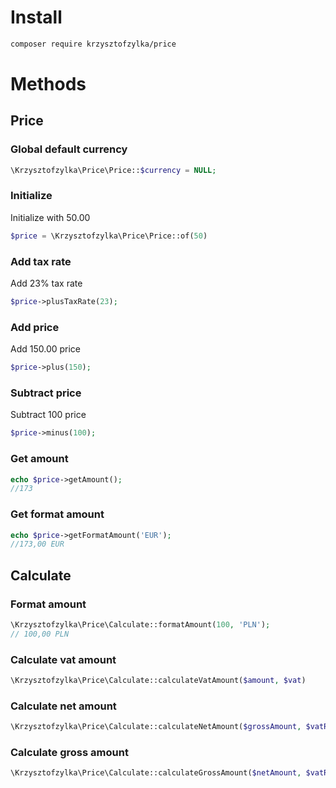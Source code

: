 # Install
```bash
composer require krzysztofzylka/price
```

# Methods
## Price
### Global default currency
```php
\Krzysztofzylka\Price\Price::$currency = NULL;
```
### Initialize
Initialize with 50.00
```php
$price = \Krzysztofzylka\Price\Price::of(50)
```
### Add tax rate
Add 23% tax rate
```php
$price->plusTaxRate(23);
```
### Add price
Add 150.00 price
```php
$price->plus(150);
```
### Subtract price
Subtract 100 price
```php
$price->minus(100);
```
### Get amount
```php
echo $price->getAmount();
//173
```
### Get format amount
```php
echo $price->getFormatAmount('EUR');
//173,00 EUR
```
## Calculate
### Format amount
```php
\Krzysztofzylka\Price\Calculate::formatAmount(100, 'PLN');
// 100,00 PLN
```
### Calculate vat amount
```php
\Krzysztofzylka\Price\Calculate::calculateVatAmount($amount, $vat)
```
### Calculate net amount
```php
\Krzysztofzylka\Price\Calculate::calculateNetAmount($grossAmount, $vatRate)
```
### Calculate gross amount
```php
\Krzysztofzylka\Price\Calculate::calculateGrossAmount($netAmount, $vatRate)
```